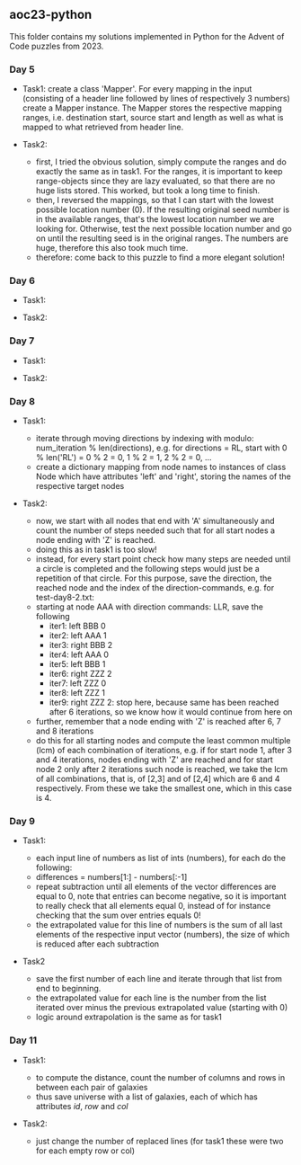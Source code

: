 ## aoc23-python

This folder contains my solutions implemented in Python for the Advent of Code puzzles from 2023.


### Day 5
* Task1: create a class 'Mapper'. For every mapping in the input (consisting of a header line followed by lines of respectively 3 numbers) create a Mapper instance. The Mapper stores the respective mapping ranges, i.e. destination start, source start and length as well as what is mapped to what retrieved from header line.

* Task2: 
    - first, I tried the obvious solution, simply compute the ranges and do exactly the same as in task1. For the ranges, it is important to keep range-objects since they are lazy evaluated, so that there are no huge lists stored. This worked, but took a long time to finish.
    - then, I reversed the mappings, so that I can start with the lowest possible location number (0). If the resulting original seed number is in the available ranges, that's the lowest location number we are looking for. Otherwise, test the next possible location number and go on until the resulting seed is in the original ranges. The numbers are huge, therefore this also took much time.
    - therefore: come back to this puzzle to find a more elegant solution!

### Day 6
* Task1: 

* Task2:

### Day 7
* Task1: 

* Task2:

### Day 8
* Task1: 
    - iterate through moving directions by indexing with modulo: num_iteration % len(directions), e.g. for directions = RL, start with 0 % len('RL') = 0 % 2 = 0, 1 % 2 = 1, 2 % 2 = 0, ...
    - create a dictionary mapping from node names to instances of class Node which have attributes 'left' and 'right', storing the names of the respective target nodes

* Task2:
    - now, we start with all nodes that end with 'A' simultaneously and count the number of steps needed such that for all start nodes a node ending with 'Z' is reached.
    - doing this as in task1 is too slow!
    - instead, for every start point check how many steps are needed until a circle is completed and the following steps would just be a repetition of that circle. For this purpose, save the direction, the reached node and the index of the direction-commands, e.g. for test-day8-2.txt:
    - starting at node AAA with direction commands: LLR, save the following
        - iter1: left  BBB 0
        - iter2: left  AAA 1
        - iter3: right BBB 2
        - iter4: left  AAA 0
        - iter5: left  BBB 1
        - iter6: right ZZZ 2
        - iter7: left  ZZZ 0
        - iter8: left  ZZZ 1
        - iter9: right ZZZ 2: stop here, because same has been reached after 6 iterations, so we know how it would continue from here on
    - further, remember that a node ending with 'Z' is reached after 6, 7 and 8 iterations
    - do this for all starting nodes and compute the least common multiple (lcm) of each combination of iterations, e.g. if for start node 1, after 3 and 4 iterations, nodes ending with 'Z' are reached and for start node 2 only after 2 iterations such node is reached, we take the lcm of all combinations, that is, of [2,3] and of [2,4] which are 6 and 4 respectively. From these we take the smallest one, which in this case is 4.


### Day 9
* Task1:
    - each input line of numbers as list of ints (numbers), for each do the following:
    - differences = numbers[1:] - numbers[:-1]
    - repeat subtraction until all elements of the vector differences are equal to 0, note that entries can become negative, so it is important to really check that all elements equal 0, instead of for instance checking that the sum over entries equals 0!
    - the extrapolated value for this line of numbers is the sum of all last elements of the respective input vector (numbers), the size of which is reduced after each subtraction

* Task2
    - save the first number of each line and iterate through that list from end to beginning. 
    - the extrapolated value for each line is the number from the list iterated over minus the previous extrapolated value (starting with 0)
    - logic around extrapolation is the same as for task1


### Day 11
* Task1:
    - to compute the distance, count the number of columns and rows in between each  pair of galaxies
    - thus save universe with a list of galaxies, each of which has attributes *id*, *row* and *col*

* Task2:
    - just change the number of replaced lines (for task1 these were two for each empty row or col)